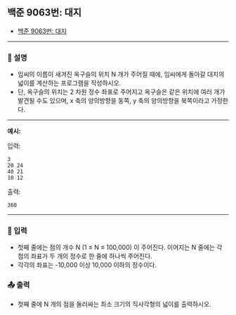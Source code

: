## 백준 9063번: 대지

- [백준 9063번: 대지](https://www.acmicpc.net/problem/9063)

---

### 📖 설명

- 임씨의 이름이 새겨진 옥구슬의 위치 N 개가 주어질 때에, 임씨에게 돌아갈 대지의 넓이를 계산하는 프로그램을 작성하시오.
- 단, 옥구슬의 위치는 2 차원 정수 좌표로 주어지고 옥구슬은 같은 위치에 여러 개가 발견될 수도 있으며, x 축의 양의방향을 동쪽, y 축의 양의방향을 북쪽이라고 가정한다.

---

**예시:**

입력:

```
3
20 24
40 21
10 12
```

출력:

```
360
```

---

### 📝 입력

- 첫째 줄에는 점의 개수 N (1 ≤ N ≤ 100,000) 이 주어진다. 이어지는 N 줄에는 각 점의 좌표가 두 개의 정수로 한 줄에 하나씩 주어진다.
- 각각의 좌표는 -10,000 이상 10,000 이하의 정수이다.

### 📤 출력

- 첫째 줄에 N 개의 점을 둘러싸는 최소 크기의 직사각형의 넓이를 출력하시오.
